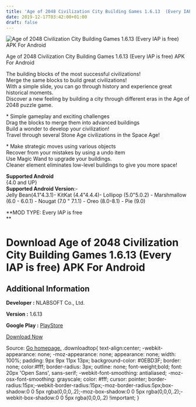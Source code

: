 ```yaml
---
title: 'Age of 2048 Civilization City Building Games 1.6.13  (Every IAP is free) APK For Android'
date: 2019-12-17T03:42:00+01:00
draft: false
---
```


![Age of 2048 Civilization City Building Games 1.6.13  (Every IAP is free) APK For Android](https://i0.wp.com/apkhome.net/wp-content/uploads/2019/11/Age-of-2048-Civilization-City-Building-Games-1.6.13--Every-IAP-is-free.png "Age of 2048 Civilization City Building Games 1.6.13  (Every IAP is free) APK For Android")

  

Age of 2048 Civilization City Building Games 1.6.13  (Every IAP is free) APK For Android

The building blocks of the most successful civilizations!  
Merge the same blocks to build great civilizations!  
With a simple slide, you can go through history and experience great historical moments.  
Discover a new feeling by building a city through different eras in the Age of 2048 puzzle game.

\* Simple gameplay and exciting challenges  
Drag the blocks to merge them into advanced buildings  
Build a wonder to develop your civilization!  
Travel through several Stone Age civilizations in the Space Age!

\* Make strategic moves using various objects  
Recover from your mistakes by using a undo item  
Use Magic Wand to upgrade your buildings.  
Cleaner element eliminates low-level buildings to give you more space!

**Supported Android**  
{4.0 and UP}  
**Supported Android Version**:-  
Jelly Bean(4.1"4.3.1)- KitKat (4.4"4.4.4)- Lollipop (5.0"5.0.2) - Marshmallow (6.0 - 6.0.1) - Nougat (7.0 " 7.1.1) - Oreo (8.0-8.1) - Pie (9.0)

**MOD TYPE: Every IAP is free  
**

Download Age of 2048 Civilization City Building Games 1.6.13  (Every IAP is free) APK For Android
=====================================================================================================

Additional Information
----------------------

**Developer :** NLABSOFT Co., Ltd.

**Version :** 1.6.13

**Google Play :** [PlayStore](https://play.google.com/store/apps/details?id=com.soulgit.age2048)

  

[Download Now](https://store4app.co/post/age-of-2048-civilization-city-building-games-1-6-13-od-every-iap-is-free-apk-for-android_1574536645)

  
Source: [Go homepage.](https://store4app.co/post/age-of-2048-civilization-city-building-games-1-6-13-od-every-iap-is-free-apk-for-android_1574536645) .downloadtop{ text-align:center; -webkit-appearance: none; -moz-appearance: none; appearance: none; width: 100%; padding: 9px 9px 11px 13px; background-color: #0EBD3F; border: none; color:#fff; border-radius: 3px; outline: none; font-weight;bold; font: 20px 'Open Sans', sans-serif; -webkit-font-smoothing: antialiased; -moz-osx-font-smoothing: grayscale; color: #fff; cursor: pointer; border-radius:15px;-webkit-border-radius:15px;-moz-border-radius:5px;box-shadow:0 0 5px rgba(0,0,0,.2);-moz-box-shadow:0 0 5px rgba(0,0,0,.2);-webkit-box-shadow:0 0 5px rgba(0,0,0,.2) !important; }